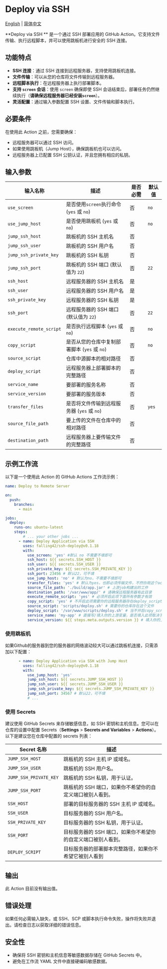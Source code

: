 # Deploy via SSH

 [English](README.md) | [简体中文](README.CN.md)

**Deploy via SSH ** 是一个通过 SSH 部署应用的 GitHub Action。它支持文件传输、执行远程脚本，并可以使用跳板机进行安全的 SSH 连接。

## 功能特点

- **SSH 连接**：通过 SSH 连接到远程服务器，支持使用跳板机连接。
- **文件传输**：可以从您的仓库将文件传输到远程服务器。
- **远程脚本执行**：在远程服务器上执行部署脚本。
- **支持 `screen` 会话**：使用 `screen` 确保即使 SSH 会话结束后，部署任务仍然继续执行（**请确保远程服务器已经安装`screen`**）。
- **灵活配置**：通过输入参数配置 SSH 设置、文件传输和脚本执行。

## 必要条件

在使用此 Action 之前，您需要确保：

- 远程服务器可以通过 SSH 访问。
- 如果使用跳板机（Jump Host），确保跳板机也可以访问。
- 远程服务器上已配置 SSH 公钥认证，并且您拥有相应的私钥。

## 输入参数

| 输入名称                | 描述                                         | 是否必需 | 默认值 |
| ----------------------- | -------------------------------------------- | -------- | ------ |
| `use_screen`            | 是否使用`screen`执行命令 (`yes` 或 `no`)     | 否       | `no`   |
| `use_jump_host`         | 是否使用跳板机 (`yes` 或 `no`)               | 否       | `no`   |
| `jump_ssh_host`         | 跳板机的 SSH 主机名                          | 否       |        |
| `jump_ssh_user`         | 跳板机的 SSH 用户名                          | 否       |        |
| `jump_ssh_private_key`  | 跳板机的 SSH 私钥                            | 否       |        |
| `jump_ssh_port`         | 跳板机的 SSH 端口 (默认值为 `22`)            | 否       | `22`   |
| `ssh_host`              | 远程服务器的 SSH 主机名                      | 是       |        |
| `ssh_user`              | 远程服务器的 SSH 用户名                      | 是       |        |
| `ssh_private_key`       | 远程服务器的 SSH 私钥                        | 是       |        |
| `ssh_port`              | 远程服务器的 SSH 端口 (默认值为 `22`)        | 否       | `22`   |
| `execute_remote_script` | 是否执行远程脚本 (`yes` 或 `no`)             | 否       | `no`   |
| `copy_script`           | 是否从您的仓库中复制部署脚本 (`yes` 或 `no`) | 否       | `no`   |
| `source_script`         | 仓库中源脚本的相对路径                       | 否       |        |
| `deploy_script`         | 远程服务器上部署脚本的完整路径               | 否       |        |
| `service_name`          | 要部署的服务名称                             | 否       |        |
| `service_version`       | 要部署的服务版本                             | 否       |        |
| `transfer_files`        | 是否将文件传输到远程服务器 (`yes` 或 `no`)   | 否       | `yes`  |
| `source_file_path`      | 要上传的文件在仓库中的相对路径               | 否       |        |
| `destination_path`      | 远程服务器上要传输文件的完整路径             | 否       |        |

## 示例工作流

以下是一个使用此 Action 的 GitHub Actions 工作流示例：

```yaml
name: Deploy to Remote Server

on:
  push:
    branches:
      - main

jobs:
  deploy:
    runs-on: ubuntu-latest
    steps:
		# ... your other jobs ...
      - name: Deploy Application via SSH
        uses: falling42/ssh-deploy@v0.1.18
        with:
          use_screen: 'yes' #默认 no 不需要不填即可
          ssh_host: ${{ secrets.SSH_HOST }}
          ssh_user: ${{ secrets.SSH_USER }}
          ssh_private_key: ${{ secrets.SSH_PRIVATE_KEY }}
          ssh_port: 23456 # 默认22，可不填
          use_jump_host: 'no' # 默认为no，不需要不填即可
          transfer_files: 'yes' # 默认为yes，也即必须传输文件，不然你用这个action干什么 :)
          source_file_path: './build/app.jar' # 上游job构建出的工件
          destination_path: '/var/www/app/' # 请确保远程服务器有此目录
          execute_remote_script: 'yes' # 必须开启此项下面所有参数才有效
          copy_script: 'yes' # 不开启此项需要你的远程服务器存在deploy_script文件
          source_script: 'scripts/deploy.sh' # 需要你的仓库存在这个文件
          deploy_script: '/var/www/scripts/deploy.sh' # 当不开启copy_script时请注意填入的文件需要存在，否则请注意每次运行action都会覆盖这个文件
          service_name: 'my-app' # 直接写/填入你的上游变量，是否填入此项取决于你的deploy.sh是否需要此参数
          service_version: ${{ steps.meta.outputs.version }} # 填入你的上游变量，是否填入此项取决于你的deploy.sh是否需要此参数
```

### 使用跳板机

如果Github的服务器到您的服务器的网络波动较大可以通过跳板机连接，只需添加以下配置：

```yaml
      - name: Deploy Application via SSH with Jump Host
        uses: falling42/ssh-deploy@v0.1.18
        with:
          use_jump_host: 'yes'
          jump_ssh_host: ${{ secrets.JUMP_SSH_HOST }}
          jump_ssh_user: ${{ secrets.JUMP_SSH_USER }}
          jump_ssh_private_key: ${{ secrets.JUMP_SSH_PRIVATE_KEY }}
          jump_ssh_port: 34567 # 默认22，可不填
          # ...
```

### 使用 Secrets

建议使用 GitHub Secrets 来存储敏感信息，如 SSH 密钥和主机信息。您可以在仓库的设置中配置 Secrets（**Settings** > **Secrets and Variables** > **Actions**）。以下是建议您在仓库中配置的 secrets 列表：

| Secret 名称            | 描述                                                         |
| ---------------------- | ------------------------------------------------------------ |
| `JUMP_SSH_HOST`        | 跳板机的 SSH 主机 IP 或域名。                                |
| `JUMP_SSH_USER`        | 跳板机的 SSH 用户名。                                        |
| `JUMP_SSH_PRIVATE_KEY` | 跳板机的 SSH 私钥，用于认证。                                |
| `JUMP_SSH_PORT`        | 跳板机的 SSH 端口，如果你不希望你的自定义端口被别人看到。    |
| `SSH_HOST`             | 部署的目标服务器的 SSH 主机 IP 或域名。                      |
| `SSH_USER`             | 目标服务器的 SSH 用户名。                                    |
| `SSH_PRIVATE_KEY`      | 目标服务器的 SSH 私钥，用于认证。                            |
| `SSH_PORT`             | 目标服务器的 SSH 端口，如果你不希望你的自定义端口被别人看到。 |
| `DEPLOY_SCRIPT`        | 目标服务器的部署脚本完整路径，如果你不希望它被别人看到       |

## 输出

此 Action 目前没有输出值。

## 错误处理

如果任何必需输入缺失，或 SSH、SCP 或脚本执行命令失败，操作将失败并退出。请检查日志以获取详细的错误信息。

## 安全性

- 确保将 SSH 密钥和主机信息等敏感数据存储在 GitHub Secrets 中。
- 避免在工作流 YAML 文件中直接硬编码敏感数据。
